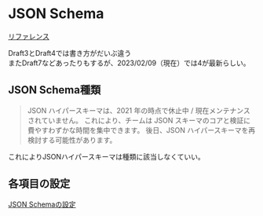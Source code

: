# JSON Schema

[リファレンス](https://json-schema.org/specification-links.html)

Draft3とDraft4では書き方がだいぶ違う  
またDraft7などあったりもするが、2023/02/09（現在）では4が最新らしい。

## JSON Schema種類

>JSON ハイパースキーマは、2021 年の時点で休止中 / 現在メンテナンスされていません。
>これにより、チームは JSON スキーマのコアと検証に費やすわずかな時間を集中できます。
>後日、JSON ハイパースキーマを再検討する可能性があります。

これによりJSONハイパースキーマは種類に該当しなくていい。

## 各項目の設定

[JSON Schemaの設定](https://nju33.com/notes/json-schema/articles#%E4%BE%9D%E5%AD%98%E9%96%A2%E4%BF%82%E3%81%AE%E3%83%97%E3%83%AD%E3%83%91%E3%83%86%E3%82%A3)
